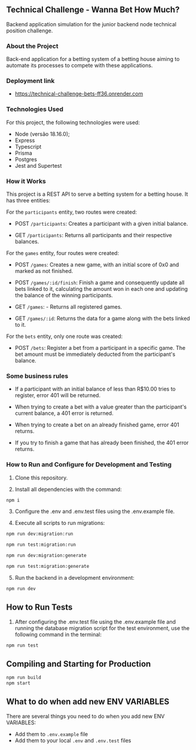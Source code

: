 ## Technical Challenge - Wanna Bet How Much?

Backend application simulation for the junior backend node technical position challenge.

### About the Project

Back-end application for a betting system of a betting house aiming to automate its processes to compete with these applications.

### Deployment link

- https://technical-challenge-bets-ff36.onrender.com

### Technologies Used

For this project, the following technologies were used:

- Node (versão 18.16.0);
- Express
- Typescript
- Prisma
- Postgres
- Jest and Supertest

### How it Works

This project is a REST API to serve a betting system for a betting house. It has three entities:

For the `participants` entity, two routes were created:

- POST `/participants`: Creates a participant with a given initial balance.

- GET `/participants`: Returns all participants and their respective balances.

For the `games` entity, four routes were created:

- POST `/games`: Creates a new game, with an initial score of 0x0 and marked as not finished.

- POST `/games/:id/finish`: Finish a game and consequently update all bets linked to it, calculating the amount won in each one and updating the balance of the winning participants.

- GET `/games`: - Returns all registered games.

- GET `/games/:id`: Returns the data for a game along with the bets linked to it.

For the `bets` entity, only one route was created:

- POST `/bets`: Register a bet from a participant in a specific game. The bet amount must be immediately deducted from the participant's balance.

### Some business rules

- If a participant with an initial balance of less than R$10.00 tries to register, error 401 will be returned.

- When trying to create a bet with a value greater than the participant's current balance, a 401 error is returned.

- When trying to create a bet on an already finished game, error 401 returns.

- If you try to finish a game that has already been finished, the 401 error returns.

### How to Run and Configure for Development and Testing

1. Clone this repository.

2. Install all dependencies with the command:

```bash
npm i

```

3. Configure the .env and .env.test files using the .env.example file.

4. Execute all scripts to run migrations:

```bash
npm run dev:migration:run
```
```bash
npm run test:migration:run
```
```bash
npm run dev:migration:generate
```
```bash
npm run test:migration:generate
```

5. Run the backend in a development environment:

```bash
npm run dev
```

## How to Run Tests
1. After configuring the .env.test file using the .env.example file and running the database migration script for the test environment, use the following command in the terminal:

```bash
npm run test
```

## Compiling and Starting for Production

```bash
npm run build
npm start
```

## What to do when add new ENV VARIABLES

There are several things you need to do when you add new ENV VARIABLES:

- Add them to `.env.example` file
- Add them to your local `.env` and `.env.test` files